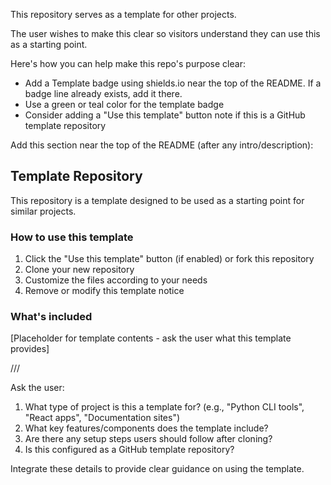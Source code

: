 This repository serves as a template for other projects.

The user wishes to make this clear so visitors understand they can use this as a starting point.

Here's how you can help make this repo's purpose clear:

- Add a Template badge using shields.io near the top of the README. If a badge line already exists, add it there.
- Use a green or teal color for the template badge
- Consider adding a "Use this template" button note if this is a GitHub template repository

Add this section near the top of the README (after any intro/description):

## Template Repository

This repository is a template designed to be used as a starting point for similar projects.

### How to use this template

1. Click the "Use this template" button (if enabled) or fork this repository
2. Clone your new repository
3. Customize the files according to your needs
4. Remove or modify this template notice

### What's included

[Placeholder for template contents - ask the user what this template provides]

///

Ask the user:
1. What type of project is this a template for? (e.g., "Python CLI tools", "React apps", "Documentation sites")
2. What key features/components does the template include?
3. Are there any setup steps users should follow after cloning?
4. Is this configured as a GitHub template repository?

Integrate these details to provide clear guidance on using the template.
